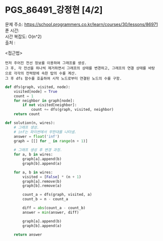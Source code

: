 # PGS_86491_강정현 [4/2] </br>
문제 주소: https://school.programmers.co.kr/learn/courses/30/lessons/86971 </br>
푼 시간:  </br>
시간 복잡도: O(n^2) </br>
출처 : 

<접근법>
```
먼저 주어진 전선 정보를 이용하여 그래프를 생성.
그 후, 각 전선을 하나씩 제거하면서 그래프의 상태를 변경하고, 그래프의 연결 상태를 바탕으로 각각의 전력망에 속한 탑의 수를 계산.
그 후 dfs 함수를 호출하여 시작 노드로부터 연결된 노드의 수를 구함.
```


```python
def dfs(graph, visited, node):
    visited[node] = True
    count = 1
    for neighbor in graph[node]:
        if not visited[neighbor]:
            count += dfs(graph, visited, neighbor)
    return count

def solution(n, wires):
    # 그래프 생성.
    # inf는 파이썬에서 무한대를 나타냄.
    answer = float('inf')
    graph = [[] for _ in range(n + 1)]
    
    # 그래프 생성 후 변경 과정.
    for a, b in wires:
        graph[a].append(b)
        graph[b].append(a)

    for a, b in wires:
        visited = [False] * (n + 1)
        graph[a].remove(b)
        graph[b].remove(a)

        count_a = dfs(graph, visited, a)
        count_b = n - count_a

        diff = abs(count_a - count_b)
        answer = min(answer, diff)

        graph[a].append(b)
        graph[b].append(a)

    return answer
```
